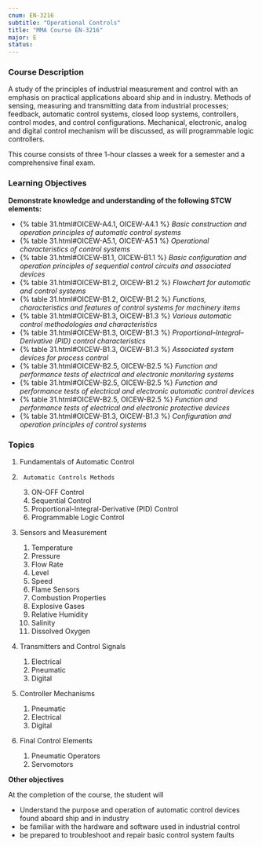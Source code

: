 ```yaml
---
cnum: EN-3216
subtitle: "Operational Controls"
title: "MMA Course EN-3216"
major: E
status: 
---
```


### Course Description

A study of the principles of industrial measurement and control with an emphasis on practical applications aboard ship and in industry. Methods of sensing, measuring and transmitting data from industrial processes; feedback, automatic control systems, closed loop systems, controllers, control modes, and control configurations. Mechanical, electronic, analog and digital control mechanism will be discussed, as will programmable logic controllers.

This course consists of three 1-hour classes a week for a semester and a comprehensive final exam.


### Learning Objectives

**Demonstrate knowledge and understanding of the following STCW elements:**

* {% table 31.html#OICEW-A4.1, OICEW-A4.1 %} *Basic construction and operation principles of automatic control systems*
* {% table 31.html#OICEW-A5.1, OICEW-A5.1 %} *Operational characteristics of control systems*
* {% table 31.html#OICEW-B1.1, OICEW-B1.1 %} *Basic configuration and operation principles of sequential control circuits and associated devices*
* {% table 31.html#OICEW-B1.2, OICEW-B1.2 %} *Flowchart for automatic and control systems*
* {% table 31.html#OICEW-B1.2, OICEW-B1.2 %} *Functions, characteristics and features of control systems for machinery items*
* {% table 31.html#OICEW-B1.3, OICEW-B1.3 %} *Various automatic control methodologies and characteristics*
* {% table 31.html#OICEW-B1.3, OICEW-B1.3 %} *Proportional–Integral–Derivative (PID) control characteristics*
* {% table 31.html#OICEW-B1.3, OICEW-B1.3 %} *Associated system devices for process control*
* {% table 31.html#OICEW-B2.5, OICEW-B2.5 %} *Function and performance tests of electrical and electronic monitoring systems*
* {% table 31.html#OICEW-B2.5, OICEW-B2.5 %} *Function and performance tests of electrical and electronic automatic control devices*
* {% table 31.html#OICEW-B2.5, OICEW-B2.5 %} *Function and performance tests of electrical and electronic protective devices*
* {% table 31.html#OICEW-B1.3, OICEW-B1.3 %} *Configuration and operation principles of control systems*


### Topics

1. 	Fundamentals of Automatic Control 
2.  	Automatic Controls Methods
	3. ON-OFF Control 
	2. Sequential Control
	3. Proportional-Integral-Derivative (PID) Control
	4. Programmable Logic Control

3. Sensors and Measurement
	1. Temperature
	2. Pressure
	3. Flow Rate
	4. Level
	5. Speed
	7. Flame Sensors
	8. Combustion Properties
	9. Explosive Gases
	10. Relative Humidity
	11. Salinity
	12. Dissolved Oxygen

4.	Transmitters and Control Signals
	1.	Electrical
	2.	Pneumatic
	3.	Digital
	
5.	Controller Mechanisms
	1.	Pneumatic
	2.	Electrical
	3.	Digital

6. 	Final Control Elements
	1.	Pneumatic Operators
	2.	Servomotors



**Other objectives**



At the completion of the course, the student will 

* Understand the purpose and operation of automatic control devices found aboard ship and in industry
* be familiar with the hardware and software used in industrial control
* be prepared to troubleshoot and repair basic control system faults




